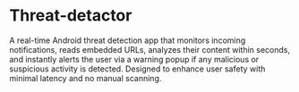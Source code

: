 # Threat-detactor
A real-time Android threat detection app that monitors incoming notifications, reads embedded URLs, analyzes their content within seconds, and instantly alerts the user via a warning popup if any malicious or suspicious activity is detected. Designed to enhance user safety with minimal latency and no manual scanning.
